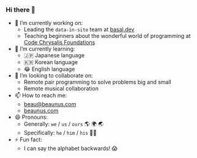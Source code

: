 ### Hi there 👋

- 🔭 I’m currently working on:
  - Leading the `data-in-site` team at [basal.dev](https://basal.dev/)
  - Teaching beginners about the wonderful world of programming at [Code Chrysalis Foundations](https://www.codechrysalis.io/foundations)
- 🌱 I’m currently learning:
  - 🇯🇵 Japanese language
  - 🇰🇷 Korean language
  - 😂 English language
- 👯 I’m looking to collaborate on:
  - Remote pair programming to solve problems big and small
  - Remote musical collaboration
- 📫 How to reach me:
  - beau@beaunus.com
  - [beaunus.com](https://beaunus.com/)
- 😄 Pronouns:
  - Generally: `we` / `us` / `ours` 🌎 🌍 🌏
  - Specifically: `he` / `him` / `his` 🙋‍♂️
- ⚡ Fun fact:
  - I can say the alphabet backwards! 😱
